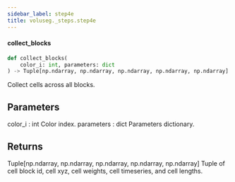 ```yaml
---
sidebar_label: step4e
title: voluseg._steps.step4e
---
```


#### collect\_blocks

```python
def collect_blocks(
    color_i: int, parameters: dict
) -> Tuple[np.ndarray, np.ndarray, np.ndarray, np.ndarray, np.ndarray]
```

Collect cells across all blocks.

Parameters
----------
color_i : int
    Color index.
parameters : dict
    Parameters dictionary.

Returns
-------
Tuple[np.ndarray, np.ndarray, np.ndarray, np.ndarray, np.ndarray]
    Tuple of cell block id, cell xyz, cell weights, cell timeseries, and cell lengths.

